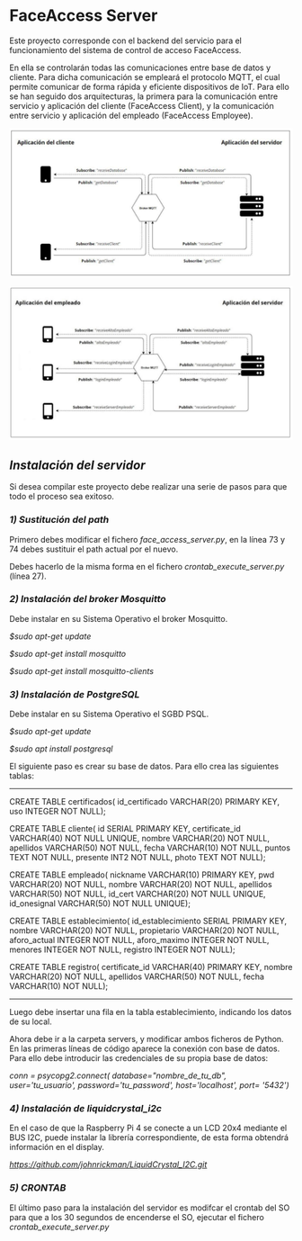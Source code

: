 # FaceAccess Server

Este proyecto corresponde con el backend del servicio para el funcionamiento del sistema de control de acceso FaceAccess.

En ella se controlarán todas las comunicaciones entre base de datos y cliente. Para dicha comunicación se empleará el protocolo MQTT, el cual permite comunicar de forma rápida y eficiente dispositivos de IoT. Para ello se han seguido dos arquitecturas, la primera para la comunicación entre servicio y aplicación del cliente (FaceAccess Client), y la comunicación entre servicio y aplicación del empleado (FaceAccess Employee).

![Alt text](./assets/arch1.png "A")

![Alt text](./assets/arch2.png "A")
## *Instalación del servidor*

Si desea compilar este proyecto debe realizar una serie de pasos para que todo el proceso sea exitoso.

### *1) Sustitución del path*

Primero debes modificar el fichero *face_access_server.py*, en la línea 73 y 74 debes sustituir el path actual por el nuevo.

Debes hacerlo de la misma forma en el fichero *crontab_execute_server.py* (línea 27).

### *2) Instalación del broker Mosquitto*

Debe instalar en su Sistema Operativo el broker Mosquitto.

*$sudo apt-get update*

*$sudo apt-get install mosquitto*

*$sudo apt-get install mosquitto-clients*

### *3) Instalación de PostgreSQL*

Debe instalar en su Sistema Operativo el SGBD PSQL.

*$sudo apt-get update*

*$sudo apt install postgresql*

El siguiente paso es crear su base de datos. Para ello crea las siguientes tablas:

----------------------------------------------------

CREATE TABLE certificados(
    id_certificado VARCHAR(20) PRIMARY KEY,
    uso INTEGER NOT NULL);

CREATE TABLE cliente(
    id SERIAL PRIMARY KEY,
    certificate_id VARCHAR(40) NOT NULL UNIQUE,
    nombre VARCHAR(20) NOT NULL,
    apellidos VARCHAR(50) NOT NULL,
    fecha VARCHAR(10) NOT NULL,
    puntos TEXT NOT NULL,
    presente INT2 NOT NULL,
    photo TEXT NOT NULL);
    
CREATE TABLE empleado(
    nickname VARCHAR(10) PRIMARY KEY,
    pwd VARCHAR(20) NOT NULL,
    nombre VARCHAR(20) NOT NULL,
    apellidos VARCHAR(50) NOT NULL,
    id_cert VARCHAR(20) NOT NULL UNIQUE,
    id_onesignal VARCHAR(50) NOT NULL UNIQUE);

CREATE TABLE establecimiento(
    id_establecimiento SERIAL PRIMARY KEY,
    nombre VARCHAR(20) NOT NULL,
    propietario VARCHAR(20) NOT NULL,
    aforo_actual INTEGER NOT NULL,
    aforo_maximo INTEGER NOT NULL,
    menores INTEGER NOT NULL,
    registro INTEGER NOT NULL);

CREATE TABLE registro(
    certificate_id VARCHAR(40) PRIMARY KEY,
    nombre VARCHAR(20) NOT NULL,
    apellidos VARCHAR(50) NOT NULL,
    fecha VARCHAR(10) NOT NULL);

----------------------------------------------------

Luego debe insertar una fila en la tabla establecimiento, indicando los datos de su local.

Ahora debe ir a la carpeta servers, y modificar ambos ficheros de Python. En las primeras líneas de código aparece la conexión con base de datos. Para ello debe introducir las credenciales de su propia base de datos:

*conn = psycopg2.connect( database="nombre_de_tu_db", user='tu_usuario', password='tu_password', host='localhost', port= '5432')*

### *4) Instalación de liquidcrystal_i2c*

En el caso de que la Raspberry Pi 4 se conecte a un LCD 20x4 mediante el BUS I2C, puede instalar la librería correspondiente, de esta forma obtendrá información en el display.

*https://github.com/johnrickman/LiquidCrystal_I2C.git*


### *5) CRONTAB*

El último paso para la instalación del servidor es modifcar el crontab del SO para que a los 30 segundos de encenderse el SO, ejecutar el fichero *crontab_execute_server.py*
